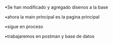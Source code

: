 •Se han modificado y agregado disenos a la base

•ahora la main principal es la pagina principal

•sigue en proceso

•trabajaremos en postman y base de datos
